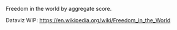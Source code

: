 Freedom in the world by aggregate score.

Dataviz WIP: https://en.wikipedia.org/wiki/Freedom_in_the_World
